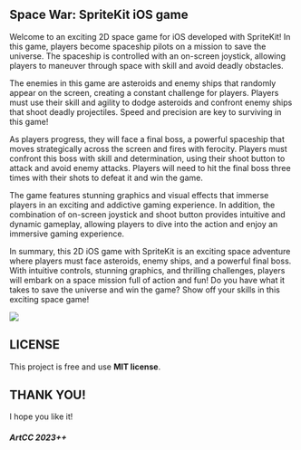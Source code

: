 ## Space War: SpriteKit iOS game

Welcome to an exciting 2D space game for iOS developed with SpriteKit! In this game, players become spaceship pilots on a mission to save the universe. The spaceship is controlled with an on-screen joystick, allowing players to maneuver through space with skill and avoid deadly obstacles.

The enemies in this game are asteroids and enemy ships that randomly appear on the screen, creating a constant challenge for players. Players must use their skill and agility to dodge asteroids and confront enemy ships that shoot deadly projectiles. Speed and precision are key to surviving in this game!

As players progress, they will face a final boss, a powerful spaceship that moves strategically across the screen and fires with ferocity. Players must confront this boss with skill and determination, using their shoot button to attack and avoid enemy attacks. Players will need to hit the final boss three times with their shots to defeat it and win the game.

The game features stunning graphics and visual effects that immerse players in an exciting and addictive gaming experience. In addition, the combination of on-screen joystick and shoot button provides intuitive and dynamic gameplay, allowing players to dive into the action and enjoy an immersive gaming experience.

In summary, this 2D iOS game with SpriteKit is an exciting space adventure where players must face asteroids, enemy ships, and a powerful final boss. With intuitive controls, stunning graphics, and thrilling challenges, players will embark on a space mission full of action and fun! Do you have what it takes to save the universe and win the game? Show off your skills in this exciting space game!

<p><img src="https://github.com/ArtCC/space-war/blob/main/screenshots/Demo.gif"></p>

## LICENSE

This project is free and use <b>MIT license</b>.

## THANK YOU!

I hope you like it!

##### ArtCC 2023++
